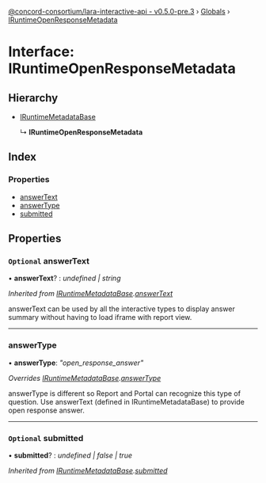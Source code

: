 [@concord-consortium/lara-interactive-api - v0.5.0-pre.3](../README.md) › [Globals](../globals.md) › [IRuntimeOpenResponseMetadata](iruntimeopenresponsemetadata.md)

# Interface: IRuntimeOpenResponseMetadata

## Hierarchy

* [IRuntimeMetadataBase](iruntimemetadatabase.md)

  ↳ **IRuntimeOpenResponseMetadata**

## Index

### Properties

* [answerText](iruntimeopenresponsemetadata.md#optional-answertext)
* [answerType](iruntimeopenresponsemetadata.md#answertype)
* [submitted](iruntimeopenresponsemetadata.md#optional-submitted)

## Properties

### `Optional` answerText

• **answerText**? : *undefined | string*

*Inherited from [IRuntimeMetadataBase](iruntimemetadatabase.md).[answerText](iruntimemetadatabase.md#optional-answertext)*

answerText can be used by all the interactive types to display answer summary without having to load iframe
with report view.

___

###  answerType

• **answerType**: *"open_response_answer"*

*Overrides [IRuntimeMetadataBase](iruntimemetadatabase.md).[answerType](iruntimemetadatabase.md#answertype)*

answerType is different so Report and Portal can recognize this type of question.
Use answerText (defined in IRuntimeMetadataBase) to provide open response answer.

___

### `Optional` submitted

• **submitted**? : *undefined | false | true*

*Inherited from [IRuntimeMetadataBase](iruntimemetadatabase.md).[submitted](iruntimemetadatabase.md#optional-submitted)*
